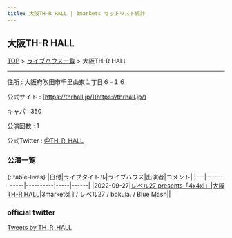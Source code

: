 ```yaml
---
title: 大阪TH-R HALL | 3markets セットリスト統計
---
```

## 大阪TH-R HALL

[TOP](/setlist/) > [ライブハウス一覧](livehouses.html) > 大阪TH-R HALL

___

住所
:    大阪府吹田市千里山東１丁目６−１６

公式サイト
:    [https://thrhall.jp/](https://thrhall.jp/)

キャパ
:    350

公演回数
: 1


公式Twitter
: <a href="https://twitter.com/TH_R_HALL">@TH_R_HALL</a>


### 公演一覧

{:.table-lives}
|日付|ライブタイトル|ライブハウス|出演者|コメント|
|---|------------|----------|-----|------|
|<span class="nowrap">2022-09-27</span>|[レベル27 presents「4x4xi」](live036.html)|[大阪TH-R HALL](livehouse028.html)|3markets[ ] / レベル27 / bokula. / Blue Mash||



### official twitter

<a class="twitter-timeline" href="https://twitter.com/TH_R_HALL?ref_src=twsrc%5Etfw">Tweets by TH_R_HALL</a> <script async src="https://platform.twitter.com/widgets.js" charset="utf-8"></script>